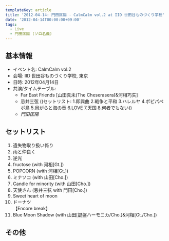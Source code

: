 ```yaml
---
templateKey: article
title: '2012-04-14: 門田匡陽 - CalmCalm vol.2 at IID 世田谷ものづくり学校'
date: '2012-04-14T00:00:00+09:00'
tags:
  - Live
  - 門田匡陽 (ソロ名義)
---
```

## 基本情報

* イベント名: CalmCalm vol.2
* 会場: IID 世田谷ものづくり学校, 東京
* 日時: 2012年04月14日
* 共演/タイムテーブル:
  * Far East Friends [山田真未(The Cheserasera)&河相巧矢]
  * 忌井三弦 ((セットリスト: 1.即興曲 2.戦争と平和 3.ハレルヤ 4.ポピパペポ鳥 5.貝がらと海の音 6.LOVE 7.天国 8.何者でもない))
  * *門田匡陽*

## セットリスト

1. 遺失物取り扱い係り
1. 雨と仲良く
1. 逆光
1. fructose (with 河相[Gt.])
1. POPCORN (with 河相[Gt.])
1. ミナソコ (with 山田[Cho.])
1. Candle for minority (with 山田[Cho.])
1. 天使さん (忌井三弦 with 門田[Cho.])
1. Sweet heart of moon
1. ドーナツ<br>
   【Encore break】
1. Blue Moon Shadow (with 山田[鍵盤ハーモニカ/Cho.]&河相[Gt./Cho.])

## その他

